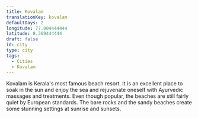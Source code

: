 ```yaml
---
title: Kovalam
translationKey: kovalam
defaultDays: 2
longitude: 77.004444444
latitude: 8.369444444
draft: false
id: city
type: city
tags:
  - Cities
  - Kovalam
---
```

Kovalam is Kerala's most famous beach resort. It is an excellent place to soak in the sun and enjoy the sea and rejuvenate oneself with Ayurvedic massages and treatments. Even though popular, the beaches are still fairly quiet by European standards. The bare rocks and the sandy beaches create some stunning settings at sunrise and sunsets.